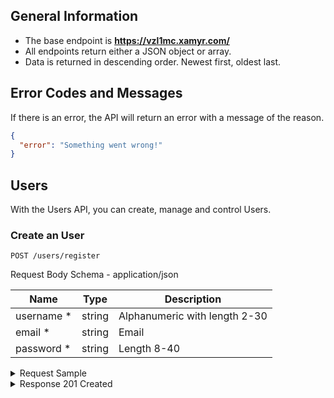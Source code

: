 ## General Information

- The base endpoint is **https://vzl1mc.xamyr.com/**
- All endpoints return either a JSON object or array.
- Data is returned in descending order. Newest first, oldest last.

## Error Codes and Messages

If there is an error, the API will return an error with a message of the reason.

```json
{
  "error": "Something went wrong!"
}
```

## Users

With the Users API, you can create, manage and control Users.

### Create an User

`POST /users/register`

Request Body Schema - application/json

| Name        | Type   | Description                   |
| ----------- | ------ | ----------------------------- |
| username \* | string | Alphanumeric with length 2-30 |
| email \*    | string | Email                         |
| password \* | string | Length 8-40                   |

<details><summary>Request Sample</summary>

```json
{
  "username": "veroxyle",
  "email": "admin@veroxyle.com",
  "password": "@VeroXyle123"
}
```

</details>

<details><summary>Response 201 Created</summary>

```json
{
  "username": "veroxyle",
  "email": "admin@veroxyle.com"
}
```

</details>
